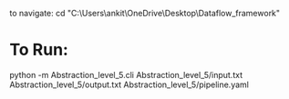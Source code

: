 to navigate:
cd "C:\Users\ankit\OneDrive\Desktop\Dataflow_framework"
# To Run:
python -m Abstraction_level_5.cli Abstraction_level_5/input.txt Abstraction_level_5/output.txt Abstraction_level_5/pipeline.yaml
